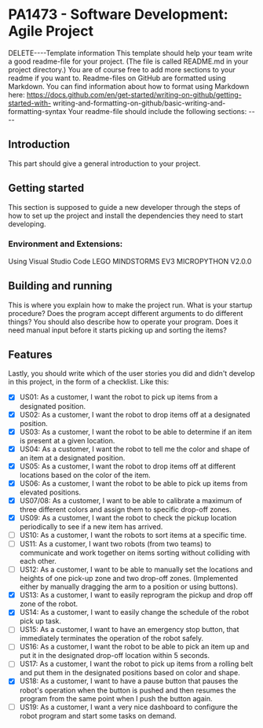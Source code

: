 # PA1473 - Software Development: Agile Project 
DELETE----Template information
This template should help your team write a good readme-file for your project. (The file is called
README.md in your project directory.)
You are of course free to add more sections to your readme if you want to.
Readme-files on GitHub are formatted using Markdown. You can find information about how to format
using Markdown here: https://docs.github.com/en/get-started/writing-on-github/getting-started-with-
writing-and-formatting-on-github/basic-writing-and-formatting-syntax
Your readme-file should include the following sections: ----
## Introduction
This part should give a general introduction to your project.
## Getting started
This section is supposed to guide a new developer through the steps of how to set up the project and
install the dependencies they need to start developing.
### Environment and Extensions:
Using Visual Studio Code
LEGO MINDSTORMS EV3 MICROPYTHON V2.0.0

## Building and running
This is where you explain how to make the project run. What is your startup procedure? Does the
program accept different arguments to do different things?
You should also describe how to operate your program. Does it need manual input before it starts
picking up and sorting the items?
## Features
Lastly, you should write which of the user stories you did and didn't develop in this project, in the form
of a checklist. Like this:
- [x] US01: As a customer, I want the robot to pick up items from a designated position.
- [x] US02: As a customer, I want the robot to drop items off at a designated position.
- [x] US03: As a customer, I want the robot to be able to determine if an item is present at a given location.
- [x] US04: As a customer, I want the robot to tell me the color and shape of an item at a designated position.
- [x] US05: As a customer, I want the robot to drop items off at different locations based on the color of the item.
- [x] US06: As a customer, I want the robot to be able to pick up items from elevated positions.
- [x] US07/08: As a customer, I want to be able to calibrate a maximum of three different colors and assign them to specific drop-off zones.
- [x] US09: As a customer, I want the robot to check the pickup location periodically to see if a new item has arrived.
- [ ] US10: As a customer, I want the robots to sort items at a specific time.
- [ ] US11: As a customer, I want two robots (from two teams) to communicate and work together on items sorting without colliding with each other.
- [ ] US12: As a customer, I want to be able to manually set the locations and heights of one pick-up zone and two drop-off zones. (Implemented either by manually dragging the arm to a position or using buttons).
- [x] US13: As a customer, I want to easily reprogram the pickup and drop off zone of the robot.
- [x] US14: As a customer, I want to easily change the schedule of the robot pick up task.
- [ ] US15: As a customer, I want to have an emergency stop button, that immediately terminates the operation of the robot safely.
- [ ] US16: As a customer, I want the robot to be able to pick an item up and put it in the designated drop-off location within 5 seconds.
- [ ] US17: As a customer, I want the robot to pick up items from a rolling belt and put them in the designated positions based on color and shape.
- [x] US18: As a customer, I want to have a pause button that pauses the robot's operation when the button is pushed and then resumes the program from the same point when I push the button again.
- [ ] US19: As a customer, I want a very nice dashboard to configure the robot program and start some tasks on demand.
